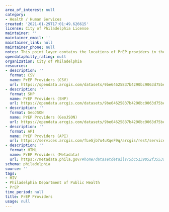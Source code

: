 ```yaml
---
area_of_interest: null
category:
- Health / Human Services
created: '2021-01-29T17:01:49.626615'
license: City of Philadelphia License
maintainer: ''
maintainer_email: ''
maintainer_link: null
maintainer_phone: null
notes: This point layer contains the locations of PrEP providers in the City of Philadelphia.
opendataphilly_rating: null
organization: City of Philadelphia
resources:
- description: ''
  format: CSV
  name: PrEP Providers (CSV)
  url: https://opendata.arcgis.com/datasets/9be64625837b4290bc9063d75be1b27a_0.csv
- description: ''
  format: SHP
  name: PrEP Providers (SHP)
  url: https://opendata.arcgis.com/datasets/9be64625837b4290bc9063d75be1b27a_0.zip
- description: ''
  format: GeoJSON
  name: PrEP Providers (GeoJSON)
  url: https://opendata.arcgis.com/datasets/9be64625837b4290bc9063d75be1b27a_0.geojson
- description: ''
  format: API
  name: PrEP Providers (API)
  url: https://services.arcgis.com/fLeGjb7u4uXqeF9q/arcgis/rest/services/PrEP_PROVIDERS/FeatureServer/0/query?outFields=*&where=1%3D1
- description: ''
  format: HTML
  name: PrEP Providers (Metadata)
  url: https://metadata.phila.gov/#home/datasetdetails/5bc5139052f3553adb2f162c/representationdetails/5bc5139652f3553adb2f1634/
schema: philadelphia
source: ''
tags:
- HIV
- Philadelphia Department of Public Health
- PrEP
time_period: null
title: PrEP Providers
usage: null
---
```

